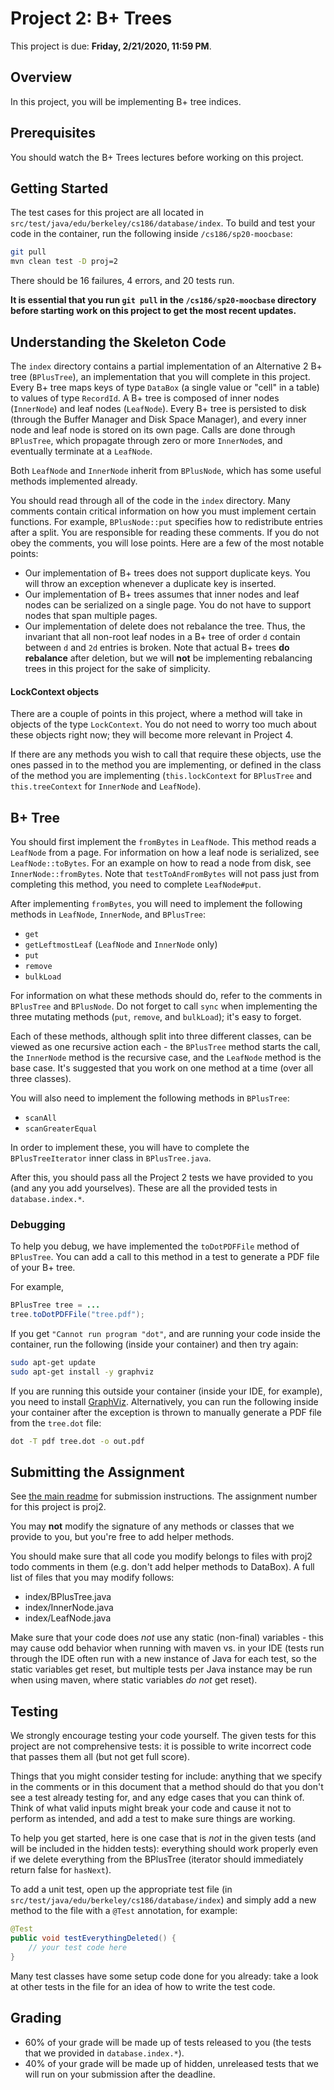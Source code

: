 # Project 2: B+ Trees

This project is due: **Friday, 2/21/2020, 11:59 PM**.

## Overview

In this project, you will be implementing B+ tree indices.

## Prerequisites

You should watch the B+ Trees lectures before working on this project.

## Getting Started

The test cases for this project are all located in
`src/test/java/edu/berkeley/cs186/database/index`. To build and test your code
in the container, run the following inside `/cs186/sp20-moocbase`:

```bash
git pull
mvn clean test -D proj=2
```

There should be 16 failures, 4 errors, and 20 tests run.

**It is essential that you run `git pull` in the `/cs186/sp20-moocbase` directory before 
starting work on this project to get the most recent updates.**

## Understanding the Skeleton Code

The `index` directory contains a partial implementation of an Alternative 2 B+ tree
(`BPlusTree`), an implementation that you will complete in this project.
Every B+ tree maps keys of type `DataBox` (a single value or "cell" in a table)
to values of type `RecordId`. A B+ tree is composed of inner nodes (`InnerNode`) and leaf nodes (`LeafNode`).
Every B+ tree is persisted to disk (through the Buffer Manager and Disk Space
Manager), and every inner node and leaf node is
stored on its own page. Calls are done through `BPlusTree`, which propagate
through zero or more `InnerNode`s, and eventually terminate at a `LeafNode`.

Both `LeafNode` and `InnerNode` inherit from `BPlusNode`, which has some useful
methods implemented already.

You should read through all of the code in the `index` directory. Many comments
contain critical information on how you must implement certain functions. For
example, `BPlusNode::put` specifies how to redistribute entries after a
split. You are responsible for reading these comments. If you do not obey
the comments, you will lose points. Here are a few of the most notable
points:
- Our implementation of B+ trees does not support duplicate keys. You will
  throw an exception whenever a duplicate key is inserted.
- Our implementation of B+ trees assumes that inner nodes and leaf nodes
  can be serialized on a single page. You do not have to support nodes that
  span multiple pages.
- Our implementation of delete does not rebalance the tree. Thus, the
  invariant that all non-root leaf nodes in a B+ tree of order `d` contain
  between `d` and `2d` entries is broken. Note that actual B+ trees **do rebalance**
  after deletion, but we will **not** be implementing rebalancing trees in this project
  for the sake of simplicity.

####  LockContext objects

There are a couple of points in this project, where a method will take in objects of the
type `LockContext`. You do not need to worry too much about these
objects right now; they will become more relevant in Project 4.

If there are any methods you wish to call that require these objects, use the ones
passed in to the method you are implementing, or defined in the class of the method
you are implementing (`this.lockContext` for
`BPlusTree` and `this.treeContext` for `InnerNode` and `LeafNode`).

## B+ Tree

You should first implement the `fromBytes` in `LeafNode`.
  This method reads a `LeafNode` from a page. For information on how a leaf
  node is serialized, see `LeafNode::toBytes`. For an example on how to read a node
  from disk, see `InnerNode::fromBytes`. Note that `testToAndFromBytes` will not
  pass just from completing this method, you need to complete `LeafNode#put`.

After implementing `fromBytes`, you will need to implement the following methods
in `LeafNode`, `InnerNode`, and `BPlusTree`:
- `get`
- `getLeftmostLeaf` (`LeafNode` and `InnerNode` only)
- `put`
- `remove`
- `bulkLoad`

For information on what these methods should do, refer to the comments in
`BPlusTree` and `BPlusNode`. Do not forget to call `sync` when implementing the
three mutating methods (`put`, `remove`, and `bulkLoad`); it's easy to forget.

Each of these methods, although split into three different classes, can be
viewed as one recursive action each - the `BPlusTree` method starts the call, the
`InnerNode` method is the recursive case, and the `LeafNode` method is the base
case. It's suggested that you work on one method at a time (over all three
classes).

You will also need to implement the following methods in `BPlusTree`:
- `scanAll`
- `scanGreaterEqual`

In order to implement these, you will have to complete the `BPlusTreeIterator`
inner class in `BPlusTree.java`.

After this, you should pass all the Project 2 tests we have provided to you (and any you
add yourselves). These are all the provided tests in `database.index.*`.

### Debugging

To help you debug, we have implemented the `toDotPDFFile` method of `BPlusTree`.
You can add a call to this method in a test to generate a PDF file of your B+
tree.

For example,

```java
BPlusTree tree = ...
tree.toDotPDFFile("tree.pdf");
```

If you get `"Cannot run program "dot"`, and are running your code inside the
container, run the following (inside your container) and then try again:
```bash
sudo apt-get update
sudo apt-get install -y graphviz
```

If you are running this outside your container (inside your IDE, for example),
you need to install [GraphViz](https://graphviz.gitlab.io/download/).
Alternatively, you can run the following inside your container after the
exception is thrown to manually generate a PDF file from the `tree.dot` file:

```bash
dot -T pdf tree.dot -o out.pdf
```

## Submitting the Assignment

See [the main readme](README.md#submitting-assignments) for submission instructions.
The assignment number for this project is proj2.

You may **not** modify the signature of any methods or classes that we provide to you, but you're free to
add helper methods.

You should make sure that all code you modify belongs to files with proj2 todo comments in them (e.g. don't add
helper methods to DataBox). A full list of files that you may modify follows:

- index/BPlusTree.java
- index/InnerNode.java
- index/LeafNode.java

Make sure that your code does *not* use any static (non-final) variables - this may cause odd behavior when
running with maven vs. in your IDE (tests run through the IDE often run with a new instance
of Java for each test, so the static variables get reset, but multiple tests per Java instance
may be run when using maven, where static variables *do not* get reset).

## Testing

We strongly encourage testing your code yourself. The given tests for this project are not comprehensive tests:
it is possible to write incorrect code that passes them all (but not get full score).

Things that you might consider testing for include: anything that we specify in the comments or in this document
that a method should do that you don't see a test already testing for, and any edge cases that you can think of.
Think of what valid inputs might break your code and cause it not to perform as intended, and add a test to make
sure things are working.

To help you get started, here is one case that is *not* in the given tests (and
will be included in the hidden tests): everything should work properly even if we
delete everything from the BPlusTree (iterator should immediately return false
for `hasNext`).

To add a unit test, open up the appropriate test file (in `src/test/java/edu/berkeley/cs186/database/index`) and simply
add a new method to the file with a `@Test` annotation, for example:

```java
@Test
public void testEverythingDeleted() {
    // your test code here
}
```

Many test classes have some setup code done for you already: take a look at other tests in the file for an idea
of how to write the test code.

## Grading

- 60% of your grade will be made up of tests released to you (the tests that we provided in
  `database.index.*`).
- 40% of your grade will be made up of hidden, unreleased tests that we will run on your submission
  after the deadline.

